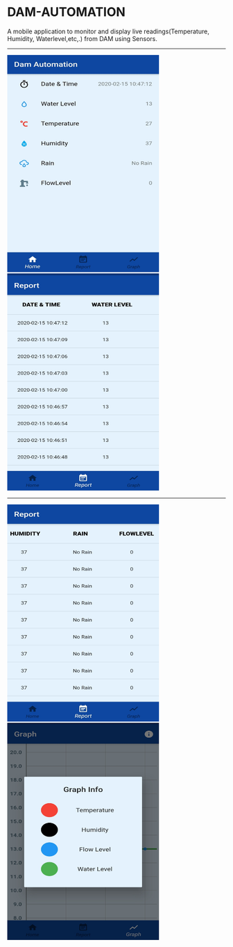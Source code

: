 # DAM-AUTOMATION
A mobile application to monitor and display live readings(Temperature, Humidity, Waterlevel,etc,.) from DAM using Sensors. 


___________________________________________________________________________________________________________________________________________________________________________________

<img src ="Images/dashboard.jpg" height = "500" width = "350">        &nbsp;&nbsp;&nbsp;&nbsp; &nbsp;&nbsp; &nbsp;&nbsp;&nbsp;&nbsp;&nbsp;&nbsp; &nbsp;&nbsp; &nbsp;&nbsp;          &nbsp;&nbsp;&nbsp;         <img src ="Images/date_waterlvl.jpg" height = "500" width = "350">


___________________________________________________________________________________________________________________________________________________________________________________


<img src ="Images/rain_level.jpg" height = "500" width = "350">        &nbsp;&nbsp;&nbsp;&nbsp; &nbsp;&nbsp; &nbsp;&nbsp;&nbsp;&nbsp;&nbsp;&nbsp; &nbsp;&nbsp; &nbsp;&nbsp;          &nbsp;&nbsp;&nbsp;         <img src ="Images/graph.jpg" height = "500" width = "350">
